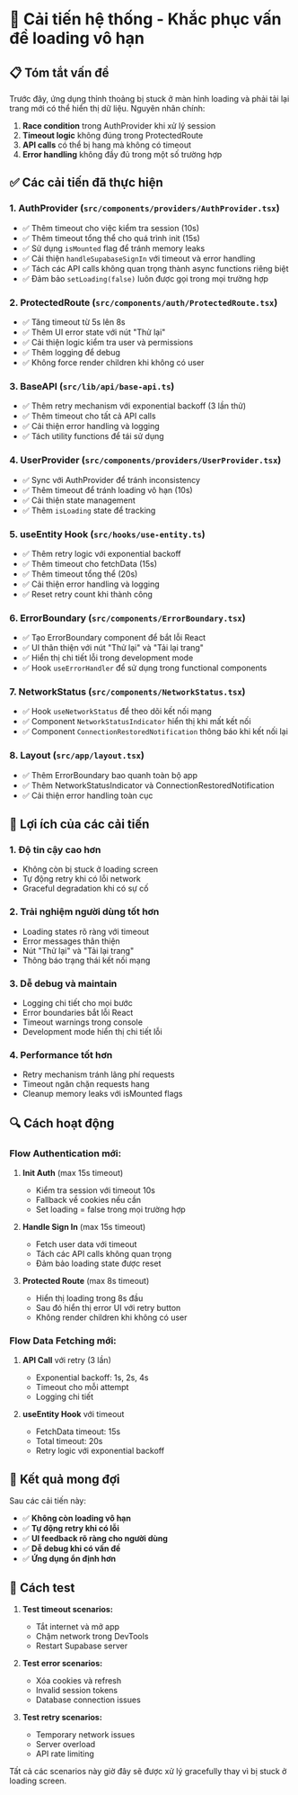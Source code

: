 # 🔧 Cải tiến hệ thống - Khắc phục vấn đề loading vô hạn

## 📋 Tóm tắt vấn đề
Trước đây, ứng dụng thỉnh thoảng bị stuck ở màn hình loading và phải tải lại trang mới có thể hiển thị dữ liệu. Nguyên nhân chính:

1. **Race condition** trong AuthProvider khi xử lý session
2. **Timeout logic** không đúng trong ProtectedRoute  
3. **API calls** có thể bị hang mà không có timeout
4. **Error handling** không đầy đủ trong một số trường hợp

## ✅ Các cải tiến đã thực hiện

### 1. **AuthProvider** (`src/components/providers/AuthProvider.tsx`)
- ✅ Thêm timeout cho việc kiểm tra session (10s)
- ✅ Thêm timeout tổng thể cho quá trình init (15s)
- ✅ Sử dụng `isMounted` flag để tránh memory leaks
- ✅ Cải thiện `handleSupabaseSignIn` với timeout và error handling
- ✅ Tách các API calls không quan trọng thành async functions riêng biệt
- ✅ Đảm bảo `setLoading(false)` luôn được gọi trong mọi trường hợp

### 2. **ProtectedRoute** (`src/components/auth/ProtectedRoute.tsx`)
- ✅ Tăng timeout từ 5s lên 8s
- ✅ Thêm UI error state với nút "Thử lại"
- ✅ Cải thiện logic kiểm tra user và permissions
- ✅ Thêm logging để debug
- ✅ Không force render children khi không có user

### 3. **BaseAPI** (`src/lib/api/base-api.ts`)
- ✅ Thêm retry mechanism với exponential backoff (3 lần thử)
- ✅ Thêm timeout cho tất cả API calls
- ✅ Cải thiện error handling và logging
- ✅ Tách utility functions để tái sử dụng

### 4. **UserProvider** (`src/components/providers/UserProvider.tsx`)
- ✅ Sync với AuthProvider để tránh inconsistency
- ✅ Thêm timeout để tránh loading vô hạn (10s)
- ✅ Cải thiện state management
- ✅ Thêm `isLoading` state để tracking

### 5. **useEntity Hook** (`src/hooks/use-entity.ts`)
- ✅ Thêm retry logic với exponential backoff
- ✅ Thêm timeout cho fetchData (15s)
- ✅ Thêm timeout tổng thể (20s)
- ✅ Cải thiện error handling và logging
- ✅ Reset retry count khi thành công

### 6. **ErrorBoundary** (`src/components/ErrorBoundary.tsx`)
- ✅ Tạo ErrorBoundary component để bắt lỗi React
- ✅ UI thân thiện với nút "Thử lại" và "Tải lại trang"
- ✅ Hiển thị chi tiết lỗi trong development mode
- ✅ Hook `useErrorHandler` để sử dụng trong functional components

### 7. **NetworkStatus** (`src/components/NetworkStatus.tsx`)
- ✅ Hook `useNetworkStatus` để theo dõi kết nối mạng
- ✅ Component `NetworkStatusIndicator` hiển thị khi mất kết nối
- ✅ Component `ConnectionRestoredNotification` thông báo khi kết nối lại

### 8. **Layout** (`src/app/layout.tsx`)
- ✅ Thêm ErrorBoundary bao quanh toàn bộ app
- ✅ Thêm NetworkStatusIndicator và ConnectionRestoredNotification
- ✅ Cải thiện error handling toàn cục

## 🚀 Lợi ích của các cải tiến

### 1. **Độ tin cậy cao hơn**
- Không còn bị stuck ở loading screen
- Tự động retry khi có lỗi network
- Graceful degradation khi có sự cố

### 2. **Trải nghiệm người dùng tốt hơn**
- Loading states rõ ràng với timeout
- Error messages thân thiện
- Nút "Thử lại" và "Tải lại trang"
- Thông báo trạng thái kết nối mạng

### 3. **Dễ debug và maintain**
- Logging chi tiết cho mọi bước
- Error boundaries bắt lỗi React
- Timeout warnings trong console
- Development mode hiển thị chi tiết lỗi

### 4. **Performance tốt hơn**
- Retry mechanism tránh lãng phí requests
- Timeout ngăn chặn requests hang
- Cleanup memory leaks với isMounted flags

## 🔍 Cách hoạt động

### Flow Authentication mới:
1. **Init Auth** (max 15s timeout)
   - Kiểm tra session với timeout 10s
   - Fallback về cookies nếu cần
   - Set loading = false trong mọi trường hợp

2. **Handle Sign In** (max 15s timeout)
   - Fetch user data với timeout
   - Tách các API calls không quan trọng
   - Đảm bảo loading state được reset

3. **Protected Route** (max 8s timeout)
   - Hiển thị loading trong 8s đầu
   - Sau đó hiển thị error UI với retry button
   - Không render children khi không có user

### Flow Data Fetching mới:
1. **API Call** với retry (3 lần)
   - Exponential backoff: 1s, 2s, 4s
   - Timeout cho mỗi attempt
   - Logging chi tiết

2. **useEntity Hook** với timeout
   - FetchData timeout: 15s
   - Total timeout: 20s
   - Retry logic với exponential backoff

## 🎯 Kết quả mong đợi

Sau các cải tiến này:
- ✅ **Không còn loading vô hạn**
- ✅ **Tự động retry khi có lỗi**
- ✅ **UI feedback rõ ràng cho người dùng**
- ✅ **Dễ debug khi có vấn đề**
- ✅ **Ứng dụng ổn định hơn**

## 🔧 Cách test

1. **Test timeout scenarios:**
   - Tắt internet và mở app
   - Chậm network trong DevTools
   - Restart Supabase server

2. **Test error scenarios:**
   - Xóa cookies và refresh
   - Invalid session tokens
   - Database connection issues

3. **Test retry scenarios:**
   - Temporary network issues
   - Server overload
   - API rate limiting

Tất cả các scenarios này giờ đây sẽ được xử lý gracefully thay vì bị stuck ở loading screen.
